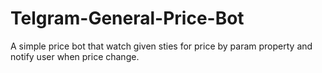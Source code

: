 # Telgram-General-Price-Bot
A simple price bot that watch given sties for price by param property and notify user when price change.
